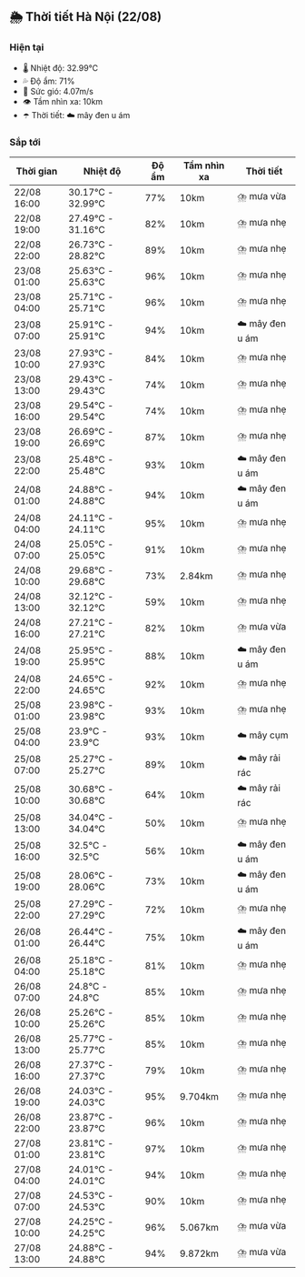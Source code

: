 ## 🌦️ Thời tiết Hà Nội (22/08)

### Hiện tại

- 🌡️ Nhiệt độ: 32.99℃
- 💦 Độ ẩm: 71%
- 💨 Sức gió: 4.07m/s
- 👁️ Tầm nhìn xa: 10km
- ☂️ Thời tiết: ☁️ mây đen u ám

### Sắp tới

| Thời gian | Nhiệt độ | Độ ẩm | Tầm nhìn xa | Thời tiết |
| --- | --- | --- | --- | --- |
| 22/08 16:00 | 30.17℃ - 32.99℃ | 77% | 10km | ⛈️ mưa vừa |
| 22/08 19:00 | 27.49℃ - 31.16℃ | 82% | 10km | ⛈️ mưa nhẹ |
| 22/08 22:00 | 26.73℃ - 28.82℃ | 89% | 10km | ⛈️ mưa nhẹ |
| 23/08 01:00 | 25.63℃ - 25.63℃ | 96% | 10km | ⛈️ mưa nhẹ |
| 23/08 04:00 | 25.71℃ - 25.71℃ | 96% | 10km | ⛈️ mưa nhẹ |
| 23/08 07:00 | 25.91℃ - 25.91℃ | 94% | 10km | ☁️ mây đen u ám |
| 23/08 10:00 | 27.93℃ - 27.93℃ | 84% | 10km | ⛈️ mưa nhẹ |
| 23/08 13:00 | 29.43℃ - 29.43℃ | 74% | 10km | ⛈️ mưa nhẹ |
| 23/08 16:00 | 29.54℃ - 29.54℃ | 74% | 10km | ⛈️ mưa nhẹ |
| 23/08 19:00 | 26.69℃ - 26.69℃ | 87% | 10km | ⛈️ mưa nhẹ |
| 23/08 22:00 | 25.48℃ - 25.48℃ | 93% | 10km | ☁️ mây đen u ám |
| 24/08 01:00 | 24.88℃ - 24.88℃ | 94% | 10km | ☁️ mây đen u ám |
| 24/08 04:00 | 24.11℃ - 24.11℃ | 95% | 10km | ⛈️ mưa nhẹ |
| 24/08 07:00 | 25.05℃ - 25.05℃ | 91% | 10km | ⛈️ mưa nhẹ |
| 24/08 10:00 | 29.68℃ - 29.68℃ | 73% | 2.84km | ⛈️ mưa nhẹ |
| 24/08 13:00 | 32.12℃ - 32.12℃ | 59% | 10km | ⛈️ mưa nhẹ |
| 24/08 16:00 | 27.21℃ - 27.21℃ | 82% | 10km | ⛈️ mưa vừa |
| 24/08 19:00 | 25.95℃ - 25.95℃ | 88% | 10km | ☁️ mây đen u ám |
| 24/08 22:00 | 24.65℃ - 24.65℃ | 92% | 10km | ⛈️ mưa nhẹ |
| 25/08 01:00 | 23.98℃ - 23.98℃ | 93% | 10km | ⛈️ mưa nhẹ |
| 25/08 04:00 | 23.9℃ - 23.9℃ | 93% | 10km | ☁️ mây cụm |
| 25/08 07:00 | 25.27℃ - 25.27℃ | 89% | 10km | ☁️ mây rải rác |
| 25/08 10:00 | 30.68℃ - 30.68℃ | 64% | 10km | ☁️ mây rải rác |
| 25/08 13:00 | 34.04℃ - 34.04℃ | 50% | 10km | ⛈️ mưa nhẹ |
| 25/08 16:00 | 32.5℃ - 32.5℃ | 56% | 10km | ☁️ mây đen u ám |
| 25/08 19:00 | 28.06℃ - 28.06℃ | 73% | 10km | ☁️ mây đen u ám |
| 25/08 22:00 | 27.29℃ - 27.29℃ | 72% | 10km | ⛈️ mưa nhẹ |
| 26/08 01:00 | 26.44℃ - 26.44℃ | 75% | 10km | ☁️ mây đen u ám |
| 26/08 04:00 | 25.18℃ - 25.18℃ | 81% | 10km | ⛈️ mưa nhẹ |
| 26/08 07:00 | 24.8℃ - 24.8℃ | 85% | 10km | ⛈️ mưa nhẹ |
| 26/08 10:00 | 25.26℃ - 25.26℃ | 85% | 10km | ⛈️ mưa nhẹ |
| 26/08 13:00 | 25.77℃ - 25.77℃ | 85% | 10km | ⛈️ mưa nhẹ |
| 26/08 16:00 | 27.37℃ - 27.37℃ | 79% | 10km | ⛈️ mưa nhẹ |
| 26/08 19:00 | 24.03℃ - 24.03℃ | 95% | 9.704km | ⛈️ mưa nhẹ |
| 26/08 22:00 | 23.87℃ - 23.87℃ | 96% | 10km | ⛈️ mưa nhẹ |
| 27/08 01:00 | 23.81℃ - 23.81℃ | 97% | 10km | ⛈️ mưa nhẹ |
| 27/08 04:00 | 24.01℃ - 24.01℃ | 94% | 10km | ⛈️ mưa nhẹ |
| 27/08 07:00 | 24.53℃ - 24.53℃ | 90% | 10km | ⛈️ mưa nhẹ |
| 27/08 10:00 | 24.25℃ - 24.25℃ | 96% | 5.067km | ⛈️ mưa vừa |
| 27/08 13:00 | 24.88℃ - 24.88℃ | 94% | 9.872km | ⛈️ mưa vừa |
